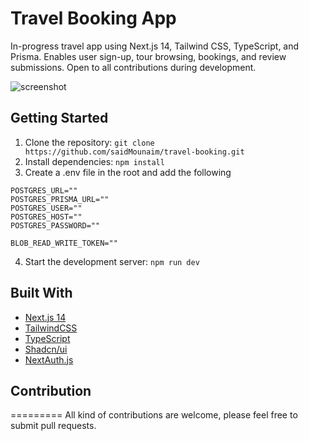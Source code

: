 # Travel Booking App

In-progress travel app using Next.js 14, Tailwind CSS, TypeScript, and Prisma. Enables user sign-up, tour browsing, bookings, and review submissions. Open to all contributions during development.

![screenshot](https://i.ibb.co/L0HdM87/Screenshot-1.jpg)

## Getting Started

1. Clone the repository: `git clone https://github.com/saidMounaim/travel-booking.git`
2. Install dependencies: `npm install`
3. Create a .env file in the root and add the following

```
POSTGRES_URL=""
POSTGRES_PRISMA_URL=""
POSTGRES_USER=""
POSTGRES_HOST=""
POSTGRES_PASSWORD=""

BLOB_READ_WRITE_TOKEN=""
```

4. Start the development server: `npm run dev`

## Built With

- [Next.js 14](https://nextjs.org/)
- [TailwindCSS](https://tailwindcss.com/)
- [TypeScript](https://www.typescriptlang.org/)
- [Shadcn/ui](https://ui.shadcn.com/)
- [NextAuth.js](https://next-auth.js.org/)

## Contribution
=========
All kind of contributions are welcome, please feel free to submit pull requests.
